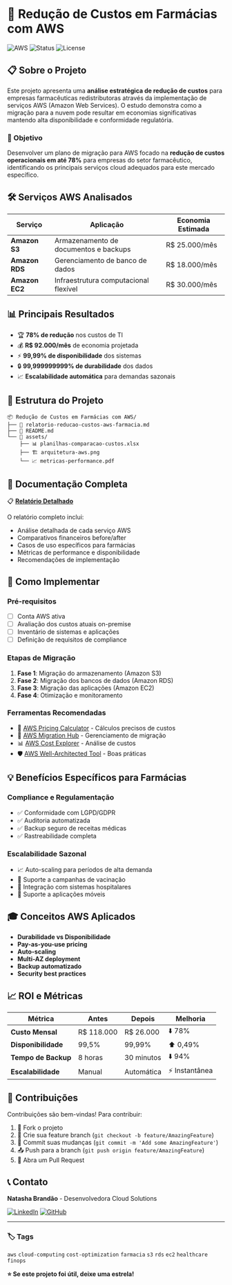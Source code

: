 # 💊 Redução de Custos em Farmácias com AWS

![AWS](https://img.shields.io/badge/AWS-Cloud-orange?style=for-the-badge&logo=amazon-aws)
![Status](https://img.shields.io/badge/Status-Completo-success?style=for-the-badge)
![License](https://img.shields.io/badge/License-MIT-blue?style=for-the-badge)

## 📋 Sobre o Projeto

Este projeto apresenta uma **análise estratégica de redução de custos** para empresas farmacêuticas redistributoras através da implementação de serviços AWS (Amazon Web Services). O estudo demonstra como a migração para a nuvem pode resultar em economias significativas mantendo alta disponibilidade e conformidade regulatória.

### 🎯 Objetivo

Desenvolver um plano de migração para AWS focado na **redução de custos operacionais em até 78%** para empresas do setor farmacêutico, identificando os principais serviços cloud adequados para este mercado específico.

## 🛠️ Serviços AWS Analisados

| Serviço | Aplicação | Economia Estimada |
|---------|-----------|-------------------|
| **Amazon S3** | Armazenamento de documentos e backups | R$ 25.000/mês |
| **Amazon RDS** | Gerenciamento de banco de dados | R$ 18.000/mês |
| **Amazon EC2** | Infraestrutura computacional flexível | R$ 30.000/mês |

## 📊 Principais Resultados

- 🏆 **78% de redução** nos custos de TI
- 💰 **R$ 92.000/mês** de economia projetada
- ⚡ **99,99% de disponibilidade** dos sistemas
- 🔒 **99,999999999% de durabilidade** dos dados
- 📈 **Escalabilidade automática** para demandas sazonais

## 📁 Estrutura do Projeto

```
📦 Redução de Custos em Farmácias com AWS/
├── 📄 relatorio-reducao-custos-aws-farmacia.md
├── 📄 README.md
└── 📂 assets/
    ├── 📊 planilhas-comparacao-custos.xlsx
    ├── 🏗️ arquitetura-aws.png
    └── 📈 metricas-performance.pdf
```

## 🔗 Documentação Completa

📋 **[Relatório Detalhado](https://github.com/NatashaB-randao/WEX-End-to-End-Engineering/blob/main/Desafios%20de%20Projetos/Redu%C3%A7%C3%A3o%20dos%20Custos%20em%20Farm%C3%A1cias%20com%20AWS/relatorio-reducao-custos-aws-farmacia.md)**

O relatório completo inclui:
- Análise detalhada de cada serviço AWS
- Comparativos financeiros before/after
- Casos de uso específicos para farmácias
- Métricas de performance e disponibilidade
- Recomendações de implementação

## 🚀 Como Implementar

### Pré-requisitos
- [ ] Conta AWS ativa
- [ ] Avaliação dos custos atuais on-premise
- [ ] Inventário de sistemas e aplicações
- [ ] Definição de requisitos de compliance

### Etapas de Migração

1. **Fase 1**: Migração do armazenamento (Amazon S3)
2. **Fase 2**: Migração dos bancos de dados (Amazon RDS)
3. **Fase 3**: Migração das aplicações (Amazon EC2)
4. **Fase 4**: Otimização e monitoramento

### Ferramentas Recomendadas

- 🧮 [AWS Pricing Calculator](https://calculator.aws/) - Cálculos precisos de custos
- 🔄 [AWS Migration Hub](https://aws.amazon.com/migration-hub/) - Gerenciamento de migração
- 📊 [AWS Cost Explorer](https://aws.amazon.com/aws-cost-management/aws-cost-explorer/) - Análise de custos
- 🛡️ [AWS Well-Architected Tool](https://aws.amazon.com/well-architected-tool/) - Boas práticas

## 💡 Benefícios Específicos para Farmácias

### Compliance e Regulamentação
- ✅ Conformidade com LGPD/GDPR
- ✅ Auditoria automatizada
- ✅ Backup seguro de receitas médicas
- ✅ Rastreabilidade completa

### Escalabilidade Sazonal
- 📈 Auto-scaling para períodos de alta demanda
- 💊 Suporte a campanhas de vacinação
- 🏥 Integração com sistemas hospitalares
- 📱 Suporte a aplicações móveis

## 🎓 Conceitos AWS Aplicados

- **Durabilidade vs Disponibilidade**
- **Pay-as-you-use pricing**
- **Auto-scaling**
- **Multi-AZ deployment**
- **Backup automatizado**
- **Security best practices**

## 📈 ROI e Métricas

| Métrica | Antes | Depois | Melhoria |
|---------|-------|--------|----------|
| **Custo Mensal** | R$ 118.000 | R$ 26.000 | ⬇️ 78% |
| **Disponibilidade** | 99,5% | 99,99% | ⬆️ 0,49% |
| **Tempo de Backup** | 8 horas | 30 minutos | ⬇️ 94% |
| **Escalabilidade** | Manual | Automática | ⚡ Instantânea |

## 🤝 Contribuições

Contribuições são bem-vindas! Para contribuir:

1. 🍴 Fork o projeto
2. 🌟 Crie sua feature branch (`git checkout -b feature/AmazingFeature`)
3. 💾 Commit suas mudanças (`git commit -m 'Add some AmazingFeature'`)
4. 📤 Push para a branch (`git push origin feature/AmazingFeature`)
5. 🔄 Abra um Pull Request

## 📞 Contato

**Natasha Brandão** - Desenvolvedora Cloud Solutions

[![LinkedIn](https://img.shields.io/badge/LinkedIn-blue?style=for-the-badge&logo=linkedin)](https://www.linkedin.com/in/natasha-brand%C3%A3o/)
[![GitHub](https://img.shields.io/badge/GitHub-black?style=for-the-badge&logo=github)](https://github.com/NatashaB-randao)


---

### 🏷️ Tags
`aws` `cloud-computing` `cost-optimization` `farmacia` `s3` `rds` `ec2` `healthcare` `finops`

**⭐ Se este projeto foi útil, deixe uma estrela!**